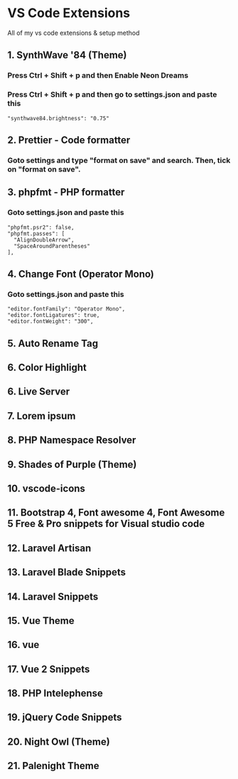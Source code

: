 # VS Code Extensions
All of my vs code extensions &amp; setup method

## 1. SynthWave '84 (Theme)
### Press Ctrl + Shift + p and then Enable Neon Dreams
### Press Ctrl + Shift + p and then go to settings.json and paste this
```` "synthwave84.brightness": "0.75" ````

## 2. Prettier - Code formatter
### Goto settings and type "format on save" and search. Then, tick on "format on save".

## 3. phpfmt - PHP formatter
### Goto settings.json and paste this
````
"phpfmt.psr2": false,
"phpfmt.passes": [
  "AlignDoubleArrow",
  "SpaceAroundParentheses"
],
````
## 4. Change Font (Operator Mono)
### Goto settings.json and paste this
```` 
"editor.fontFamily": "Operator Mono",
"editor.fontLigatures": true,
"editor.fontWeight": "300",
````

## 5. Auto Rename Tag

## 6. Color Highlight

## 6. Live Server

## 7. Lorem ipsum

## 8. PHP Namespace Resolver

## 9. Shades of Purple (Theme)

## 10. vscode-icons

## 11. Bootstrap 4, Font awesome 4, Font Awesome 5 Free & Pro snippets for Visual studio code

## 12. Laravel Artisan

## 13. Laravel Blade Snippets

## 14. Laravel Snippets

## 15. Vue Theme

## 16. vue

## 17. Vue 2 Snippets

## 18. PHP Intelephense

## 19. jQuery Code Snippets

## 20. Night Owl (Theme)

## 21. Palenight Theme
